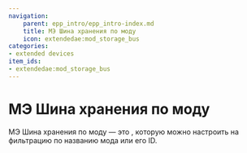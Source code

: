 ```yaml
---
navigation:
    parent: epp_intro/epp_intro-index.md
    title: МЭ Шина хранения по моду
    icon: extendedae:mod_storage_bus
categories:
- extended devices
item_ids:
- extendedae:mod_storage_bus
---
```


# МЭ Шина хранения по моду

<GameScene zoom="8" background="transparent">
  <ImportStructure src="../structure/cable_mod_storage_bus.snbt"></ImportStructure>
</GameScene>

МЭ Шина хранения по моду — это <ItemLink id="ae2:storage_bus" />, которую можно настроить на фильтрацию по названию мода или его ID.